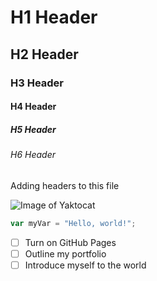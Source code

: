 # H1 Header
## H2 Header
### H3 Header
#### H4 Header
##### H5 Header
###### H6 Header
Adding headers to this file

![Image of Yaktocat](https://octodex.github.com/images/yaktocat.png)

``` javascript
var myVar = "Hello, world!";
```

- [ ] Turn on GitHub Pages
- [ ] Outline my portfolio
- [ ] Introduce myself to the world
